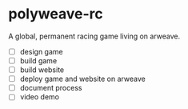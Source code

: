 # polyweave-rc

A global, permanent racing game living on arweave.

- [ ] design game
- [ ] build game
- [ ] build website
- [ ] deploy game and website on arweave
- [ ] document process
- [ ] video demo
